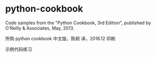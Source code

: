 python-cookbook
===============

Code samples from the "Python Cookbook, 3rd Edition", published by O'Reilly &amp; Associates, May, 2013. 

所购 python cookbook 中文版，陈舸 译，2016.12 印刷

示例代码练习
